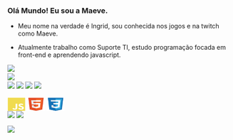 ### Olá Mundo! Eu sou a Maeve.
- Meu nome na verdade é Ingrid, sou conhecida nos jogos e na twitch como Maeve.

- Atualmente trabalho como Suporte TI, estudo programação focada em front-end e aprendendo javascript.

<img src="https://raw.githubusercontent.com/DIEGOHORVATTI/DIEGOHORVATTI/main/public/gif/hrColorAnimation.gif" width=50%>
<div>
  <a href="https://github.com/maevesystem">
  <img height="180em" src="https://github-readme-stats.vercel.app/api/top-langs/?username=maevesystem&layout=compact&langs_count=7&theme=radical"/>
</div>


<div> 
  <a href="https://www.twitch.tv/maevessz" target="_blank"><img src="https://img.shields.io/badge/Twitch-9146FF?style=for-the-badge&logo=twitch&logoColor=white"></a>
  <a href="https://www.instagram.com/maevesystem/" target="_blank"><img src="https://img.shields.io/badge/Instagram-E4405F?style=for-the-badge&logo=instagram&logoColor=white"></a>
  <a href="https://www.linkedin.com/in/ingrid-nunes-2849a81b2/" target="_blank"><img src="https://img.shields.io/badge/LinkedIn-0077B5?style=for-the-badge&logo=linkedin&logoColor=white"></a>
  <a href="https://discord.gg/U3fmksK3bB" target="_blank"><img src="https://img.shields.io/badge/Discord-7289DA?style=for-the-badge&logo=discord&logoColor=white"></a> 
</div>

<div style="display: inline_block"><br>
  <img align="center" alt="Maeve-Js" height="30" width="40" src="https://raw.githubusercontent.com/devicons/devicon/master/icons/javascript/javascript-plain.svg">
  <img align="center" alt="Maeve-HTML" height="30" width="40" src="https://raw.githubusercontent.com/devicons/devicon/master/icons/html5/html5-original.svg">
  <img align="center" alt="Maeve-CSS" height="30" width="40" src="https://raw.githubusercontent.com/devicons/devicon/master/icons/css3/css3-original.svg">
</div>
<img src="https://pa1.aminoapps.com/6467/434523dd5371dab33fa62e00b5bb46defe306f0c_00.gif" width="15%">

<img src="https://cdn.akamai.steamstatic.com/steam/apps/1681600/extras/FruitTreeGif.gif?t=1698936276"  width="15%">

![](https://komarev.com/ghpvc/?username=maevesystem&color=blue&style=flat-square&label=PROFILE+VIEWS)
